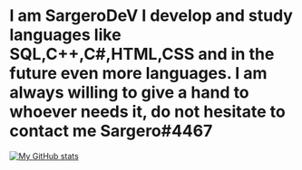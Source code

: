 # I am SargeroDeV I develop and study languages ​​like SQL,C++,C#,HTML,CSS and in the future even more languages. I am always willing to give a hand to whoever needs it, do not hesitate to contact me Sargero#4467
[![My GitHub stats](https://github-readme-stats.vercel.app/api?username=sargerodev&count_private=true&show_icons=true&theme=chartreuse-dark)](https://github.com/anuraghazra/github-readme-stats)